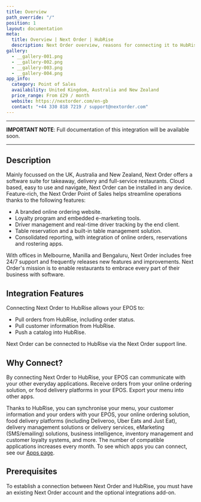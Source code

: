 ```yaml
---
title: Overview
path_override: "/"
position: 1
layout: documentation
meta:
  title: Overview | Next Order | HubRise
  description: Next Order overview, reasons for connecting it to HubRise and summary of integrated features. Synchronise data between your EPOS and your apps.
gallery:
  - __gallery-001.png
  - __gallery-002.png
  - __gallery-003.png
  - __gallery-004.png
app_info:
  category: Point of Sales
  availability: United Kingdom, Australia and New Zealand
  price_range: From £29 / month
  website: https://nextorder.com/en-gb
  contact: "+44 330 818 7219 / support@nextorder.com"
---
```


---

**IMPORTANT NOTE**: Full documentation of this integration will be available soon.

---

## Description

Mainly focussed on the UK, Australia and New Zealand, Next Order offers a software suite for takeaway, delivery and full-service restaurants. Cloud based, easy to use and navigate, Next Order can be installed in any device. Feature-rich, the Next Order Point of Sales helps streamline operations thanks to the following features:

- A branded online ordering website.
- Loyalty program and embedded e-marketing tools.
- Driver management and real-time driver tracking by the end client.
- Table reservation and a built-in table management solution.
- Consolidated reporting, with integration of online orders, reservations and rostering apps.

With offices in Melbourne, Manilla and Bengaluru, Next Order includes free 24/7 support and frequently releases new features and improvements. Next Order's mission is to enable restaurants to embrace every part of their business with software.

## Integration Features

Connecting Next Order to HubRise allows your EPOS to:

- Pull orders from HubRise, including order status.
- Pull customer information from HubRise.
- Push a catalog into HubRise.

Next Order can be connected to HubRise via the Next Order support line.

## Why Connect?

By connecting Next Order to HubRise, your EPOS can communicate with your other everyday applications. Receive orders from your online ordering solution, or food delivery platforms in your EPOS. Export your menu into other apps.

Thanks to HubRise, you can synchronise your menu, your customer information and your orders with your EPOS, your online ordering solution, food delivery platforms (including Deliveroo, Uber Eats and Just Eat), delivery management solutions or delivery services, eMarketing (SMS/emailing) solutions, business intelligence, inventory management and customer loyalty systems, and more. The number of compatible applications increases every month. To see which apps you can connect, see our [Apps page](/apps).

## Prerequisites

To establish a connection between Next Order and HubRise, you must have an existing Next Order account and the optional integrations add-on.
